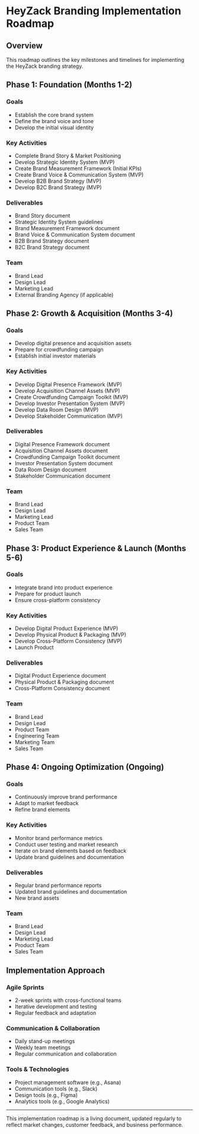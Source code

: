 # HeyZack Branding Implementation Roadmap

## Overview

This roadmap outlines the key milestones and timelines for implementing the HeyZack branding strategy.

## Phase 1: Foundation (Months 1-2)

### Goals
- Establish the core brand system
- Define the brand voice and tone
- Develop the initial visual identity

### Key Activities
- Complete Brand Story & Market Positioning
- Develop Strategic Identity System (MVP)
- Create Brand Measurement Framework (Initial KPIs)
- Create Brand Voice & Communication System (MVP)
- Develop B2B Brand Strategy (MVP)
- Develop B2C Brand Strategy (MVP)

### Deliverables
- Brand Story document
- Strategic Identity System guidelines
- Brand Measurement Framework document
- Brand Voice & Communication System document
- B2B Brand Strategy document
- B2C Brand Strategy document

### Team
- Brand Lead
- Design Lead
- Marketing Lead
- External Branding Agency (if applicable)

## Phase 2: Growth & Acquisition (Months 3-4)

### Goals
- Develop digital presence and acquisition assets
- Prepare for crowdfunding campaign
- Establish initial investor materials

### Key Activities
- Develop Digital Presence Framework (MVP)
- Develop Acquisition Channel Assets (MVP)
- Create Crowdfunding Campaign Toolkit (MVP)
- Develop Investor Presentation System (MVP)
- Develop Data Room Design (MVP)
- Develop Stakeholder Communication (MVP)

### Deliverables
- Digital Presence Framework document
- Acquisition Channel Assets document
- Crowdfunding Campaign Toolkit document
- Investor Presentation System document
- Data Room Design document
- Stakeholder Communication document

### Team
- Brand Lead
- Design Lead
- Marketing Lead
- Product Team
- Sales Team

## Phase 3: Product Experience & Launch (Months 5-6)

### Goals
- Integrate brand into product experience
- Prepare for product launch
- Ensure cross-platform consistency

### Key Activities
- Develop Digital Product Experience (MVP)
- Develop Physical Product & Packaging (MVP)
- Develop Cross-Platform Consistency (MVP)
- Launch Product

### Deliverables
- Digital Product Experience document
- Physical Product & Packaging document
- Cross-Platform Consistency document

### Team
- Brand Lead
- Design Lead
- Product Team
- Engineering Team
- Marketing Team
- Sales Team

## Phase 4: Ongoing Optimization (Ongoing)

### Goals
- Continuously improve brand performance
- Adapt to market feedback
- Refine brand elements

### Key Activities
- Monitor brand performance metrics
- Conduct user testing and market research
- Iterate on brand elements based on feedback
- Update brand guidelines and documentation

### Deliverables
- Regular brand performance reports
- Updated brand guidelines and documentation
- New brand assets

### Team
- Brand Lead
- Design Lead
- Marketing Lead
- Product Team
- Sales Team

## Implementation Approach

### Agile Sprints
- 2-week sprints with cross-functional teams
- Iterative development and testing
- Regular feedback and adaptation

### Communication & Collaboration
- Daily stand-up meetings
- Weekly team meetings
- Regular communication and collaboration

### Tools & Technologies
- Project management software (e.g., Asana)
- Communication tools (e.g., Slack)
- Design tools (e.g., Figma)
- Analytics tools (e.g., Google Analytics)

---

This implementation roadmap is a living document, updated regularly to reflect market changes, customer feedback, and business performance.

